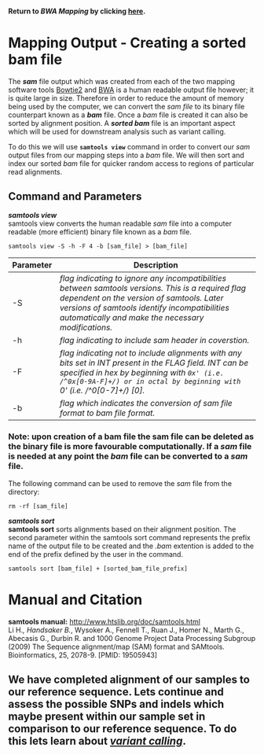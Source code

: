 #### Return to *BWA Mapping* by clicking [here](https://github.com/rszymkiewicz/Comparison_of_Mappers/blob/master/8_Mapping_BWA.md).  
# Mapping Output - Creating a sorted bam file

The ***sam*** file output which was created from each of the two mapping software tools [Bowtie2](https://github.com/rszymkiewicz/Comparison_of_Mappers/blob/master/7_Mapping_Bowtie2.md) and [BWA](https://github.com/rszymkiewicz/Comparison_of_Mappers/blob/master/8_Mapping_BWA.md) is a human readable output file however; it is quite large in size. Therefore in order to reduce the amount of memory being used by the computer, we can convert the *sam file* to its binary file counterpart known as a ***bam*** file. Once a *bam* file is created it can also be sorted by alignment position. A ***sorted bam*** file is an important aspect which will be used for downstream analysis such as variant calling.  

To do this we will use **```samtools view```** command in order to convert our *sam* output files from our mapping steps into a *bam* file. We will then sort and index our sorted *bam* file for quicker random access to regions of particular read alignments. 

## Command and Parameters
***samtools view***  
samtools view converts the human readable *sam* file into a computer readable (more efficient) binary file known as a *bam* file.  

```
samtools view -S -h -F 4 -b [sam_file] > [bam_file]
```

Parameter | Description  
----------|------------  
-S | *flag indicating to ignore any incompatibilities between samtools versions. This is a required flag dependent on the version of samtools. Later versions of samtools identify incompatibilities automatically and make the necessary modifications.*  
-h | *flag indicating to include sam header in coverstion.*  
-F | *flag indicating not to include alignments with any bits set in INT present in the FLAG field. INT can be specified in hex by beginning with `0x' (i.e. /^0x[0-9A-F]+/) or in octal by beginning with `0' (i.e. /^0[0-7]+/) [0].*  
-b | *flag which indicates the conversion of sam file format to bam file format.*  

### Note: upon creation of a **bam** file the **sam** file can be deleted as the binary file is more favourable computationally. If a *sam* file is needed at any point the *bam* file can be converted to a *sam* file.  
The following command can be used to remove the *sam* file from the directory:  
```
rm -rf [sam_file]
```  

***samtools sort***  
**samtools sort** sorts alignments based on their alignment position. The second parameter within the samtools sort command represents the prefix name of the output file to be created and the *.bam* extention is added to the end of the prefix defined by the user in the command.  

```
samtools sort [bam_file] + [sorted_bam_file_prefix]
```  
# Manual and Citation
**samtools manual:** http://www.htslib.org/doc/samtools.html  
Li H.*, Handsaker B.*, Wysoker A., Fennell T., Ruan J., Homer N., Marth G., Abecasis G., Durbin R. and 1000 Genome Project Data Processing Subgroup (2009) The Sequence alignment/map (SAM) format and SAMtools. Bioinformatics, 25, 2078-9. [PMID: 19505943]  

## We have completed alignment of our samples to our reference sequence. Lets continue and assess the possible SNPs and indels which maybe present within our sample set in comparison to our reference sequence. To do this lets learn about [*variant calling*](https://github.com/rszymkiewicz/Comparison_of_Mappers/blob/master/10_Variant_Calling.md).
